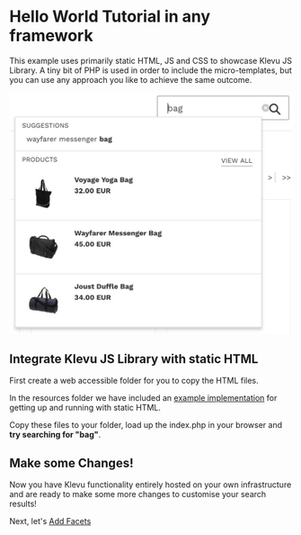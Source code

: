 # Hello World Tutorial in any framework

This example uses primarily static HTML, JS and CSS to showcase Klevu JS Library.
A tiny bit of PHP is used in order to include the micro-templates,
but you can use any approach you like to achieve the same outcome.

![Klevu Quick Search](/getting-started/1-hello-world/images/intro-quick-search.jpg)

## Integrate Klevu JS Library with static HTML

First create a web accessible folder for you to copy the HTML files.

In the resources folder we have included an
[example implementation](/getting-started/1-hello-world/custom/resources)
for getting up and running with static HTML.

Copy these files to your folder, load up the index.php in your browser and
**try searching for "bag"**.

## Make some Changes!

Now you have Klevu functionality entirely hosted on your own infrastructure
and are ready to make some more changes to customise your search results!

Next, let's [Add Facets](/getting-started/2-facets/custom)
